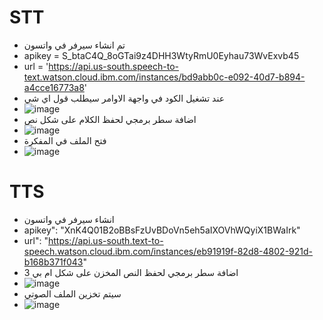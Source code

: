 # STT
* تم انشاء سيرفر في واتسون
* apikey = S_btaC4Q_8oGTai9z4DHH3WtyRmU0Eyhau73WvExvb45
* url = 'https://api.us-south.speech-to-text.watson.cloud.ibm.com/instances/bd9abb0c-e092-40d7-b894-a4cce16773a8'
*  عند تشغيل الكود في واجهة الاوامر سيطلب قول اي شي
*   ![image](https://user-images.githubusercontent.com/86664682/126077977-eea7ca72-5ceb-4a98-b6f6-60d243be2040.png)
* اضافة سطر برمجي لحفظ الكلام على شكل نص
* ![image](https://user-images.githubusercontent.com/86664682/126077847-c26abaa5-9a31-45c9-82b2-59a8467be44c.png)
*  فتح الملف في المفكرة
*  ![image](https://user-images.githubusercontent.com/86664682/126077958-10f210ca-84b5-46a5-8c5e-e26bbd293397.png)

# TTS 
* انشاء سيرفر في واتسون 
* apikey": "XnK4Q01B2oBBsFzUvBDoVn5eh5aIXOVhWQyiX1BWaIrk"
* url": "https://api.us-south.text-to-speech.watson.cloud.ibm.com/instances/eb91919f-82d8-4802-921d-b168b371f043"
* اضافة سطر برمجي لحفظ النص المخزن على شكل ام بي 3
* ![image](https://user-images.githubusercontent.com/86664682/126078128-46ac13a9-74b1-4999-a63b-727aa0864c7a.png)
* سيتم تخزين الملف الصوتي
* ![image](https://user-images.githubusercontent.com/86664682/126078430-11925898-a848-4bff-848a-07e1f2ed4bd9.png)

